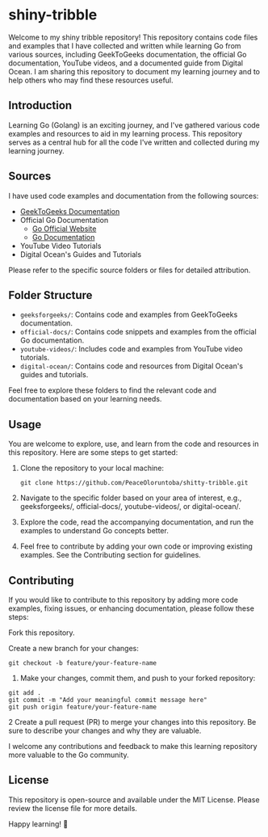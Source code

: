 # shiny-tribble

Welcome to my shiny tribble repository! This repository contains code files and examples that I have collected and written while learning Go from various sources, including GeekToGeeks documentation, the official Go documentation, YouTube videos, and a documented guide from Digital Ocean. I am sharing this repository to document my learning journey and to help others who may find these resources useful.

## Introduction

Learning Go (Golang) is an exciting journey, and I've gathered various code examples and resources to aid in my learning process. This repository serves as a central hub for all the code I've written and collected during my learning journey.

## Sources

I have used code examples and documentation from the following sources:

- [GeekToGeeks Documentation](https://www.geeksforgeeks.org/golang/)
- Official Go Documentation
   - [Go Official Website](https://golang.org/)
   - [Go Documentation](https://pkg.go.dev/)
- YouTube Video Tutorials
- Digital Ocean's Guides and Tutorials

Please refer to the specific source folders or files for detailed attribution.

## Folder Structure

- `geeksforgeeks/`: Contains code and examples from GeekToGeeks documentation.
- `official-docs/`: Contains code snippets and examples from the official Go documentation.
- `youtube-videos/`: Includes code and examples from YouTube video tutorials.
- `digital-ocean/`: Contains code and resources from Digital Ocean's guides and tutorials.

Feel free to explore these folders to find the relevant code and documentation based on your learning needs.

## Usage

You are welcome to explore, use, and learn from the code and resources in this repository. Here are some steps to get started:

1. Clone the repository to your local machine:

   ```
   git clone https://github.com/PeaceOloruntoba/shitty-tribble.git
   ```
2. Navigate to the specific folder based on your area of interest, e.g., geeksforgeeks/, official-docs/, youtube-videos/, or digital-ocean/.

3. Explore the code, read the accompanying documentation, and run the examples to understand Go concepts better.

4. Feel free to contribute by adding your own code or improving existing examples. See the Contributing section for guidelines.

## Contributing

If you would like to contribute to this repository by adding more code examples, fixing issues, or enhancing documentation, please follow these steps:

Fork this repository.

Create a new branch for your changes:

  ```
  git checkout -b feature/your-feature-name
  ```

1. Make your changes, commit them, and push to your forked repository:
  ```
  git add .
  git commit -m "Add your meaningful commit message here"
  git push origin feature/your-feature-name
  ```

2 Create a pull request (PR) to merge your changes into this repository. Be sure to describe your changes and why they are valuable.

I welcome any contributions and feedback to make this learning repository more valuable to the Go community.

## License

This repository is open-source and available under the MIT License. Please review the license file for more details.

Happy learning! 🚀
